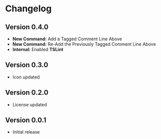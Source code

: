 # Changelog

## Version 0.4.0

* **New Command:** Add a Tagged Comment Line Above
* **New Command:** Re-Add the Previously Tagged Comment Line Above
* **Internal:** Enabled **TSLint**

## Version 0.3.0

* Icon updated

## Version 0.2.0

* License updated

## Version 0.0.1

* Initial release